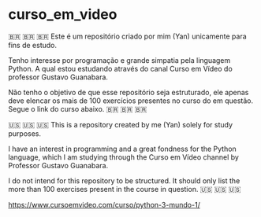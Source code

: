 # curso_em_video

🇧🇷 🇧🇷 🇧🇷 Este é um repositório criado por mim (Yan) unicamente para fins de estudo. 

Tenho interesse por programação e grande simpatia pela linguagem Python. 
A qual estou estudando através do canal Curso em Vídeo do professor Gustavo Guanabara.

Não tenho o objetivo de que esse repositório seja estruturado, ele apenas deve elencar 
os mais de 100 exercícios presentes no curso do em questão. Segue o link do curso abaixo. 🇧🇷 🇧🇷 🇧🇷


🇺🇸 🇺🇸 🇺🇸 This is a repository created by me (Yan) solely for study purposes.

I have an interest in programming and a great fondness for the Python language,
which I am studying through the Curso em Vídeo channel by Professor Gustavo Guanabara. 

I do not intend for this repository to be structured. 
It should only list the more than 100 exercises present in the course in question. 🇺🇸 🇺🇸 🇺🇸

https://www.cursoemvideo.com/curso/python-3-mundo-1/
